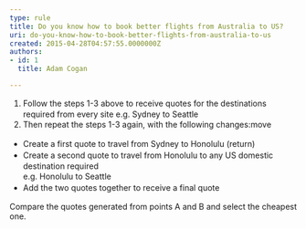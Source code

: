 ```yaml
---
type: rule
title: Do you know how to book better flights from Australia to US?
uri: do-you-know-how-to-book-better-flights-from-australia-to-us
created: 2015-04-28T04:57:55.0000000Z
authors:
- id: 1
  title: Adam Cogan

---
```




<span class='intro'> <ol><li><span style="line-height&#58;20px;">​Follow the steps 1-3 above to receive quotes for the destinations required from every site e.g. Sydney to Seattle</span><br></li><li><span style="line-height&#58;20px;">Then repeat the steps 1-3 again, with the following changes&#58;​move​</span><br></li></ol><ul><li><span style="line-height&#58;20px;">Create a first quote to travel from Sydney to Honolulu (return)</span><br></li><li><span style="line-height&#58;20px;">Create a second quote to travel from Honolulu to any US domestic destination required<br></span><span style="line-height&#58;20px;">e</span><span style="line-height&#58;20px;">.g. Honolulu to Seattle</span></li><li><span style="line-height&#58;20px;">​Add the two quotes together to receive a final quote</span></li></ul><div>Compare the quotes generated from points A and B and select the cheapest one.<br></div> </span>




